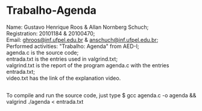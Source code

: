 # Trabalho-Agenda
Name: Gustavo Henrique Roos & Allan Nornberg Schuch;<br>
Registration: 20101184 & 20100470;<br>
Email: ghroos@inf.ufpel.edu.br & anschuch@inf.ufpel.edu.br;<br>
Performed activities: "Trabalho: Agenda" from AED-I;<br>
agenda.c is the source code;<br>
entrada.txt is the entries used in valgrind.txt;<br>
valgrind.txt is the report of the program agenda.c with the entries entrada.txt;<br>
video.txt has the link of the explanation video.<br>
##
To compile and run the source code, just type $ gcc agenda.c -o agenda && valgrind ./agenda < entrada.txt<br>